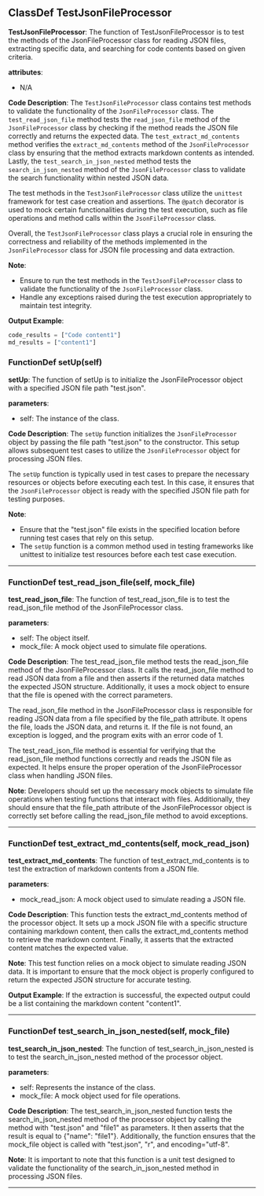 ## ClassDef TestJsonFileProcessor
**TestJsonFileProcessor**: The function of TestJsonFileProcessor is to test the methods of the JsonFileProcessor class for reading JSON files, extracting specific data, and searching for code contents based on given criteria.

**attributes**:
- N/A

**Code Description**:
The `TestJsonFileProcessor` class contains test methods to validate the functionality of the `JsonFileProcessor` class. The `test_read_json_file` method tests the `read_json_file` method of the `JsonFileProcessor` class by checking if the method reads the JSON file correctly and returns the expected data. The `test_extract_md_contents` method verifies the `extract_md_contents` method of the `JsonFileProcessor` class by ensuring that the method extracts markdown contents as intended. Lastly, the `test_search_in_json_nested` method tests the `search_in_json_nested` method of the `JsonFileProcessor` class to validate the search functionality within nested JSON data.

The test methods in the `TestJsonFileProcessor` class utilize the `unittest` framework for test case creation and assertions. The `@patch` decorator is used to mock certain functionalities during the test execution, such as file operations and method calls within the `JsonFileProcessor` class.

Overall, the `TestJsonFileProcessor` class plays a crucial role in ensuring the correctness and reliability of the methods implemented in the `JsonFileProcessor` class for JSON file processing and data extraction.

**Note**:
- Ensure to run the test methods in the `TestJsonFileProcessor` class to validate the functionality of the `JsonFileProcessor` class.
- Handle any exceptions raised during the test execution appropriately to maintain test integrity.

**Output Example**:
```python
code_results = ["Code content1"]
md_results = ["content1"]
```
### FunctionDef setUp(self)
**setUp**: The function of setUp is to initialize the JsonFileProcessor object with a specified JSON file path "test.json".

**parameters**:
- self: The instance of the class.

**Code Description**:
The `setUp` function initializes the `JsonFileProcessor` object by passing the file path "test.json" to the constructor. This setup allows subsequent test cases to utilize the `JsonFileProcessor` object for processing JSON files.

The `setUp` function is typically used in test cases to prepare the necessary resources or objects before executing each test. In this case, it ensures that the `JsonFileProcessor` object is ready with the specified JSON file path for testing purposes.

**Note**:
- Ensure that the "test.json" file exists in the specified location before running test cases that rely on this setup.
- The `setUp` function is a common method used in testing frameworks like unittest to initialize test resources before each test case execution.
***
### FunctionDef test_read_json_file(self, mock_file)
**test_read_json_file**: The function of test_read_json_file is to test the read_json_file method of the JsonFileProcessor class.

**parameters**:
- self: The object itself.
- mock_file: A mock object used to simulate file operations.

**Code Description**: 
The test_read_json_file method tests the read_json_file method of the JsonFileProcessor class. It calls the read_json_file method to read JSON data from a file and then asserts if the returned data matches the expected JSON structure. Additionally, it uses a mock object to ensure that the file is opened with the correct parameters.

The read_json_file method in the JsonFileProcessor class is responsible for reading JSON data from a file specified by the file_path attribute. It opens the file, loads the JSON data, and returns it. If the file is not found, an exception is logged, and the program exits with an error code of 1.

The test_read_json_file method is essential for verifying that the read_json_file method functions correctly and reads the JSON file as expected. It helps ensure the proper operation of the JsonFileProcessor class when handling JSON files.

**Note**: 
Developers should set up the necessary mock objects to simulate file operations when testing functions that interact with files. Additionally, they should ensure that the file_path attribute of the JsonFileProcessor object is correctly set before calling the read_json_file method to avoid exceptions.
***
### FunctionDef test_extract_md_contents(self, mock_read_json)
**test_extract_md_contents**: The function of test_extract_md_contents is to test the extraction of markdown contents from a JSON file.

**parameters**: 
- mock_read_json: A mock object used to simulate reading a JSON file.

**Code Description**: 
This function tests the extract_md_contents method of the processor object. It sets up a mock JSON file with a specific structure containing markdown content, then calls the extract_md_contents method to retrieve the markdown content. Finally, it asserts that the extracted content matches the expected value.

**Note**: 
This test function relies on a mock object to simulate reading JSON data. It is important to ensure that the mock object is properly configured to return the expected JSON structure for accurate testing.

**Output Example**: 
If the extraction is successful, the expected output could be a list containing the markdown content "content1".
***
### FunctionDef test_search_in_json_nested(self, mock_file)
**test_search_in_json_nested**: The function of test_search_in_json_nested is to test the search_in_json_nested method of the processor object.

**parameters**:
- self: Represents the instance of the class.
- mock_file: A mock object used for file operations.

**Code Description**:
The test_search_in_json_nested function tests the search_in_json_nested method of the processor object by calling the method with "test.json" and "file1" as parameters. It then asserts that the result is equal to {"name": "file1"}. Additionally, the function ensures that the mock_file object is called with "test.json", "r", and encoding="utf-8".

**Note**:
It is important to note that this function is a unit test designed to validate the functionality of the search_in_json_nested method in processing JSON files.
***
